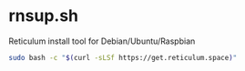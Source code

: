# rnsup.sh
Reticulum install tool for Debian/Ubuntu/Raspbian 

```bash
sudo bash -c "$(curl -sLSf https://get.reticulum.space)"
```
